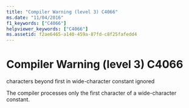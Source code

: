 ```yaml
---
title: "Compiler Warning (level 3) C4066"
ms.date: "11/04/2016"
f1_keywords: ["C4066"]
helpviewer_keywords: ["C4066"]
ms.assetid: f2ae6465-a140-459a-87fd-c8f25fafedd4
---
```

# Compiler Warning (level 3) C4066

characters beyond first in wide-character constant ignored

The compiler processes only the first character of a wide-character constant.
